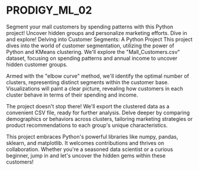 # PRODIGY_ML_02
Segment your mall customers by spending patterns with this Python project! Uncover hidden groups and personalize marketing efforts. Dive in and explore!
Delving into Customer Segments: A Python Project
This project dives into the world of customer segmentation, utilizing the power of Python and KMeans clustering. We'll explore the "Mall_Customers.csv" dataset, focusing on spending patterns and annual income to uncover hidden customer groups.

Armed with the "elbow curve" method, we'll identify the optimal number of clusters, representing distinct segments within the customer base. Visualizations will paint a clear picture, revealing how customers in each cluster behave in terms of their spending and income.

The project doesn't stop there! We'll export the clustered data as a convenient CSV file, ready for further analysis. Delve deeper by comparing demographics or behaviors across clusters, tailoring marketing strategies or product recommendations to each group's unique characteristics.

This project embraces Python's powerful libraries like numpy, pandas, sklearn, and matplotlib. It welcomes contributions and thrives on collaboration. Whether you're a seasoned data scientist or a curious beginner, jump in and let's uncover the hidden gems within these customers!
